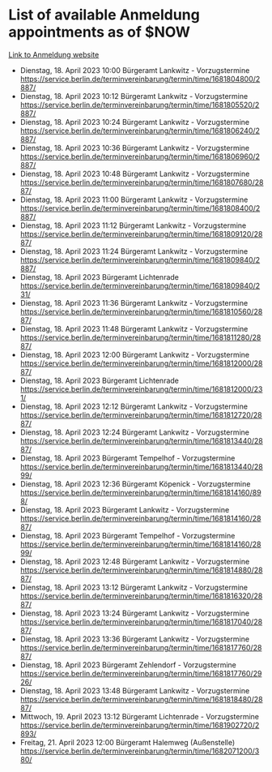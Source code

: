 # List of available Anmeldung appointments as of $NOW
[Link to Anmeldung website](https://service.berlin.de/terminvereinbarung/termin/tag.php?termin=1&anliegen[]=120686&dienstleisterlist=122210,122217,327316,122219,327312,122227,327314,122231,327346,122243,327348,122254,122252,329742,122260,329745,122262,329748,122271,327278,122273,327274,122277,327276,330436,122280,327294,122282,327290,122284,327292,122291,327270,122285,327266,122286,327264,122296,327268,150230,329760,122297,327286,122294,327284,122312,329763,122314,329775,122304,327330,122311,327334,122309,327332,317869,122281,327352,122279,329772,122283,122276,327324,122274,327326,122267,329766,122246,327318,122251,327320,122257,327322,122208,327298,122226,327300&herkunft=http%3A%2F%2Fservice.berlin.de%2Fdienstleistung%2F120686%2F)
- Dienstag, 18. April 2023 10:00 Bürgeramt Lankwitz - Vorzugstermine https://service.berlin.de/terminvereinbarung/termin/time/1681804800/2887/
- Dienstag, 18. April 2023 10:12 Bürgeramt Lankwitz - Vorzugstermine https://service.berlin.de/terminvereinbarung/termin/time/1681805520/2887/
- Dienstag, 18. April 2023 10:24 Bürgeramt Lankwitz - Vorzugstermine https://service.berlin.de/terminvereinbarung/termin/time/1681806240/2887/
- Dienstag, 18. April 2023 10:36 Bürgeramt Lankwitz - Vorzugstermine https://service.berlin.de/terminvereinbarung/termin/time/1681806960/2887/
- Dienstag, 18. April 2023 10:48 Bürgeramt Lankwitz - Vorzugstermine https://service.berlin.de/terminvereinbarung/termin/time/1681807680/2887/
- Dienstag, 18. April 2023 11:00 Bürgeramt Lankwitz - Vorzugstermine https://service.berlin.de/terminvereinbarung/termin/time/1681808400/2887/
- Dienstag, 18. April 2023 11:12 Bürgeramt Lankwitz - Vorzugstermine https://service.berlin.de/terminvereinbarung/termin/time/1681809120/2887/
- Dienstag, 18. April 2023 11:24 Bürgeramt Lankwitz - Vorzugstermine https://service.berlin.de/terminvereinbarung/termin/time/1681809840/2887/
- Dienstag, 18. April 2023  Bürgeramt Lichtenrade https://service.berlin.de/terminvereinbarung/termin/time/1681809840/231/
- Dienstag, 18. April 2023 11:36 Bürgeramt Lankwitz - Vorzugstermine https://service.berlin.de/terminvereinbarung/termin/time/1681810560/2887/
- Dienstag, 18. April 2023 11:48 Bürgeramt Lankwitz - Vorzugstermine https://service.berlin.de/terminvereinbarung/termin/time/1681811280/2887/
- Dienstag, 18. April 2023 12:00 Bürgeramt Lankwitz - Vorzugstermine https://service.berlin.de/terminvereinbarung/termin/time/1681812000/2887/
- Dienstag, 18. April 2023  Bürgeramt Lichtenrade https://service.berlin.de/terminvereinbarung/termin/time/1681812000/231/
- Dienstag, 18. April 2023 12:12 Bürgeramt Lankwitz - Vorzugstermine https://service.berlin.de/terminvereinbarung/termin/time/1681812720/2887/
- Dienstag, 18. April 2023 12:24 Bürgeramt Lankwitz - Vorzugstermine https://service.berlin.de/terminvereinbarung/termin/time/1681813440/2887/
- Dienstag, 18. April 2023  Bürgeramt Tempelhof - Vorzugstermine https://service.berlin.de/terminvereinbarung/termin/time/1681813440/2899/
- Dienstag, 18. April 2023 12:36 Bürgeramt Köpenick - Vorzugstermine https://service.berlin.de/terminvereinbarung/termin/time/1681814160/898/
- Dienstag, 18. April 2023  Bürgeramt Lankwitz - Vorzugstermine https://service.berlin.de/terminvereinbarung/termin/time/1681814160/2887/
- Dienstag, 18. April 2023  Bürgeramt Tempelhof - Vorzugstermine https://service.berlin.de/terminvereinbarung/termin/time/1681814160/2899/
- Dienstag, 18. April 2023 12:48 Bürgeramt Lankwitz - Vorzugstermine https://service.berlin.de/terminvereinbarung/termin/time/1681814880/2887/
- Dienstag, 18. April 2023 13:12 Bürgeramt Lankwitz - Vorzugstermine https://service.berlin.de/terminvereinbarung/termin/time/1681816320/2887/
- Dienstag, 18. April 2023 13:24 Bürgeramt Lankwitz - Vorzugstermine https://service.berlin.de/terminvereinbarung/termin/time/1681817040/2887/
- Dienstag, 18. April 2023 13:36 Bürgeramt Lankwitz - Vorzugstermine https://service.berlin.de/terminvereinbarung/termin/time/1681817760/2887/
- Dienstag, 18. April 2023  Bürgeramt Zehlendorf - Vorzugstermine https://service.berlin.de/terminvereinbarung/termin/time/1681817760/2926/
- Dienstag, 18. April 2023 13:48 Bürgeramt Lankwitz - Vorzugstermine https://service.berlin.de/terminvereinbarung/termin/time/1681818480/2887/
- Mittwoch, 19. April 2023 13:12 Bürgeramt Lichtenrade - Vorzugstermine https://service.berlin.de/terminvereinbarung/termin/time/1681902720/2893/
- Freitag, 21. April 2023 12:00 Bürgeramt Halemweg (Außenstelle) https://service.berlin.de/terminvereinbarung/termin/time/1682071200/380/
